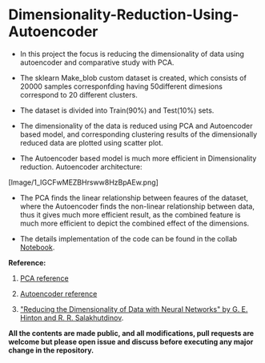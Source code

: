 # Dimensionality-Reduction-Using-Autoencoder

* In this project the focus is reducing the dimensionality of data using autoencoder and comparative study with PCA.

* The sklearn Make_blob custom dataset is created, which consists of 20000 samples corresponfding having 50different dimesions correspond to 20 different clusters.

* The dataset is divided into Train(90%) and Test(10%) sets.

* The dimensionality of the data is reduced using PCA and Autoencoder based model, and corresponding clustering results of the dimensionally reduced data are plotted using scatter plot.

* The Autoencoder based model is much more efficient in Dimensionality reduction. Autoencoder architecture: 

[Image/1_IGCFwMEZBHrsww8HzBpAEw.png]


* The PCA finds the linear relationship between feaures of the dataset, where the Autoencoder finds the non-linear relationship between data, thus it gives much more efficient result, as the combined feature is much more efficient to depict the combined effect of the dimensions.

* The details implementation of the code can be found in the collab [Notebook](https://github.com/sayan0506/Dimensionality-Reduction-Using-Autoencoder/blob/master/Dimensionality_Reduction_Using_Autoencoder.ipynb).

**Reference:**

1. [PCA reference](https://towardsdatascience.com/pca-using-python-scikit-learn-e653f8989e60)

2. [Autoencoder reference](https://towardsdatascience.com/autoencoders-made-simple-6f59e2ab37ef)

3. ["Reducing the Dimensionality of Data with Neural Networks" by G. E. Hinton and R. R. Salakhutdinov](https://www.cs.toronto.edu/~hinton/science.pdf).


**All the contents are made public, and all modifications, pull requests are welcome but please open issue and discuss before executing any major change in the repository.**


